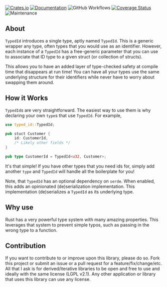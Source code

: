 [![Crates.io](https://img.shields.io/crates/v/typed_id.svg)](https://crates.io/crates/typed_id)
[![Documentation](https://docs.rs/typed_id/badge.svg)](https://docs.rs/typed_id/)
![GitHub Workflows](https://github.com/TylerBloom/TypedId/actions/workflows/ci.yml/badge.svg)
[![Coverage Status](https://codecov.io/gh/TylerBloom/TypedId/branch/main/graph/badge.svg)](https://codecov.io/gh/TylerBloom/TypedId)
![Maintenance](https://img.shields.io/badge/Maintenance-Actively%20Developed-brightgreen.svg)

## About
`TypedId` introduces a single type, aptly named `TypedId`. This is a generic
wrapper any type, often types that you would use as an identifier. However,
each instance of a `TypedId` has a free-generic parameter that you can use to
associate that ID type to a given struct (or collection of structs).

This allows you to have an added layer of type-checked safety at compile time
that disappears at run time! You can have all your types use the same
underlying structure for their identifiers while never have to worry about
swapping them around.

## How it Works
`TypedId`s are very straightforward.
The easiest way to use them is why declaring your own `type`s that use `TypedId`.
For example,
```rust
use typed_id::TypedId;

pub stuct Customer {
    id: CustomerId,
    /* Likely other fields */
}

pub type CustomerId = TypedId<u32, Customer>;
```

It's that simple! If you have other types that you need ids for, simply add
another `type` and `TypedId` will handle all the boilerplate for you!

Note, that `TypedId` has an optional dependency on `serde`. When enabled, this
adds an opinionated (de)serialization implementation. This implementation
(de)serializes a `TypedId` as its underlying type.

## Why use 
Rust has a very powerful type system with many amazing properties. This
leverages that system to prevent simple typos, such as passing in the wrong
type to a function.

## Contribution
If you want to contribute to or improve upon this library, please do so.
Fork this project or submit an issue or a pull request for a
feature/fix/change/etc. All that I ask is for derived/iterative
libraries to be open and free to use and ideally with the same license
(LGPL v2.1). Any other application or library that uses this library can
use any license.

